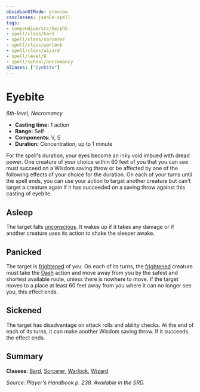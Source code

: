 ```yaml
---
obsidianUIMode: preview
cssclasses: json5e-spell
tags:
- compendium/src/5e/phb
- spell/class/bard
- spell/class/sorcerer
- spell/class/warlock
- spell/class/wizard
- spell/level/6
- spell/school/necromancy
aliases: ["Eyebite"]
---
```

# Eyebite
*6th-level, Necromancy*  

- **Casting time:** 1 action
- **Range:** Self
- **Components:** V, S
- **Duration:** Concentration, up to 1 minute

For the spell's duration, your eyes become an inky void imbued with dread power. One creature of your choice within 60 feet of you that you can see must succeed on a Wisdom saving throw or be affected by one of the following effects of your choice for the duration. On each of your turns until the spell ends, you can use your action to target another creature but can't target a creature again if it has succeeded on a saving throw against this casting of eyebite.

## Asleep

The target falls [unconscious](/compendium/rules/conditions.md#unconscious). It wakes up if it takes any damage or if another creature uses its action to shake the sleeper awake.

## Panicked

The target is [frightened](/compendium/rules/conditions.md#frightened) of you. On each of its turns, the [frightened](/compendium/rules/conditions.md#frightened) creature must take the [Dash](/compendium/rules/actions.md#Dash) action and move away from you by the safest and shortest available route, unless there is nowhere to move. If the target moves to a place at least 60 feet away from you where it can no longer see you, this effect ends.

## Sickened

The target has disadvantage on attack rolls and ability checks. At the end of each of its turns, it can make another Wisdom saving throw. If it succeeds, the effect ends.

## Summary

**Classes**: [Bard](/compendium/classes/bard.md), [Sorcerer](/compendium/classes/sorcerer.md), [Warlock](/compendium/classes/warlock.md), [Wizard](/compendium/classes/wizard.md)

*Source: Player's Handbook p. 238. Available in the SRD.*